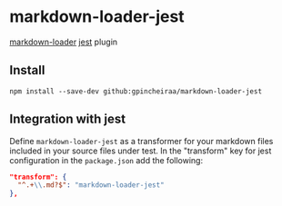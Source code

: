 # markdown-loader-jest

[markdown-loader](https://github.com/peerigon/markdown-loader)
[jest](https://github.com/facebook/jest) plugin

## Install
```
npm install --save-dev github:gpincheiraa/markdown-loader-jest
```
## Integration with jest

Define `markdown-loader-jest` as a transformer for your markdown files included in your source files under test. In the "transform" key for jest configuration in the `package.json` add the following:

```json
"transform": {
  "^.+\\.md?$": "markdown-loader-jest"
},
```

